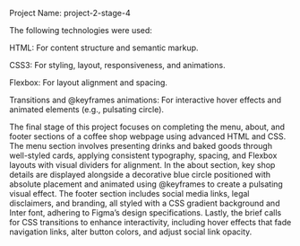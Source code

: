 Project Name: project-2-stage-4

The following technologies were used:

HTML: For content structure and semantic markup.

CSS3: For styling, layout, responsiveness, and animations.

Flexbox: For layout alignment and spacing.

Transitions and @keyframes animations: For interactive hover effects and animated elements (e.g., pulsating circle).

The final stage of this project focuses on completing the menu, about, and footer sections of a coffee shop webpage using advanced HTML and CSS. The menu section involves presenting drinks and baked goods through well-styled cards, applying consistent typography, spacing, and Flexbox layouts with visual dividers for alignment. In the about section, key shop details are displayed alongside a decorative blue circle positioned with absolute placement and animated using @keyframes to create a pulsating visual effect. The footer section includes social media links, legal disclaimers, and branding, all styled with a CSS gradient background and Inter font, adhering to Figma’s design specifications. Lastly, the brief calls for CSS transitions to enhance interactivity, including hover effects that fade navigation links, alter button colors, and adjust social link opacity.